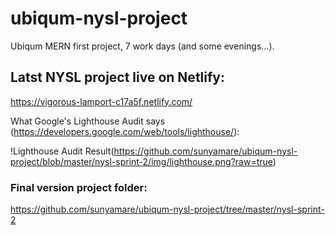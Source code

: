 # ubiqum-nysl-project
Ubiqum MERN first project, 7 work days (and some evenings...).

## Latst NYSL project live on Netlify: 
https://vigorous-lamport-c17a5f.netlify.com/ 

What Google's Lighthouse Audit says (https://developers.google.com/web/tools/lighthouse/):

!Lighthouse Audit Result(https://github.com/sunyamare/ubiqum-nysl-project/blob/master/nysl-sprint-2/img/lighthouse.png?raw=true)

### Final version project folder:
https://github.com/sunyamare/ubiqum-nysl-project/tree/master/nysl-sprint-2


